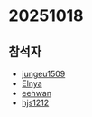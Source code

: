 # 20251018

## 참석자

- [jungeu1509](https://github.com/jungeu1509/)
- [Elnya](https://github.com/Elnya)
- [eehwan](https://github.com/eehwan)
- [hjs1212](https://github.com/hjs1212)
